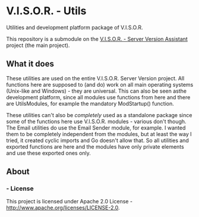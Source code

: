# V.I.S.O.R. - Utils
Utilities and development platform package of V.I.S.O.R.

This repository is a submodule on the [V.I.S.O.R. - Server Version Assistant](https://github.com/Edw590/VISOR---Server-Version-Assistant) project (the main project).

## What it does
These utilities are used on the entire V.I.S.O.R. Server Version project. All functions here are supposed to (and do) work on all main operating systems (Unix-like and Windows) - they are universal. This can also be seen asthe development platform, since all modules use functions from here and there are UtilsModules, for example the mandatory ModStartup() function.

These utilities can't also be *completely* used as a standalone package since some of the functions here use V.I.S.O.R. modules - various don't though. The Email utilities do use the Email Sender module, for example. I wanted them to be completely independent from the modules, but at least the way I tried, it created cyclic imports and Go doesn't allow that. So all utilities and exported functions are here and the modules have only private elements and use these exported ones only.

## About
### - License
This project is licensed under Apache 2.0 License - http://www.apache.org/licenses/LICENSE-2.0.
